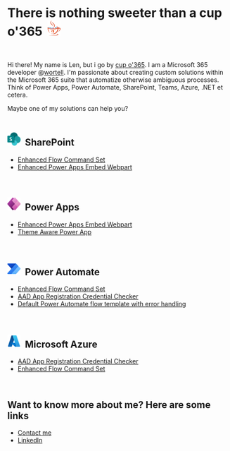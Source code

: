 # There is nothing sweeter than a cup o'365 <img title="cup o'365 logo" src="resources/cupo365-logo-no-margin.png" alt="cup o'365 logo" width="30" height="35" style="margin-left:5px;" />
<br>

Hi there! My name is Len, but i go by [cup o'365](https://github.com/cupo365). I am a Microsoft 365 developer @[wortell](https://github.com/wortell). I'm passionate about creating custom solutions within the Microsoft 365 suite that automatize otherwise ambiguous processes. Think of Power Apps, Power Automate, SharePoint, Teams, Azure, .NET et cetera.<br>

Maybe one of my solutions can help you?<br><br>
## <img title="SharePoint logo" src="resources/sharepoint-logo.png" alt="SharePoint logo" width="30" height="30" style="margin-right:5px;" /> SharePoint<br>

- [Enhanced Flow Command Set](https://github.com/cupo365/enhanced-flow-command-set)
- [Enhanced Power Apps Embed Webpart](https://github.com/cupo365/enhanced-power-apps-embed)
<br>

## <img title="Power Apps logo" src="resources/power-apps-logo.png" alt="Power Apps logo" width="30" height="30" style="margin-right:5px;" /> Power Apps<br>

- [Enhanced Power Apps Embed Webpart](https://github.com/cupo365/enhanced-power-apps-embed)
- [Theme Aware Power App](https://github.com/cupo365/theme-aware-power-app)
<br>

## <img title="Power Automate logo" src="resources/power-automate-logo.png" alt="Power Automate logo" width="30" height="30" style="margin-right:5px;" /> Power Automate<br>

- [Enhanced Flow Command Set](https://github.com/cupo365/enhanced-flow-command-set)
- [AAD App Registration Credential Checker](https://github.com/cupo365/aad-app-registration-credential-checker)
- [Default Power Automate flow template with error handling](https://github.com/cupo365/default-flow-with-error-handling)
<br>

## <img title="Microsoft Azure logo" src="resources/azure-logo.png" alt="Microsoft Azure logo" width="30" height="30" style="margin-right:5px;" /> Microsoft Azure<br>

- [AAD App Registration Credential Checker](https://github.com/cupo365/aad-app-registration-credential-checker)
- [Enhanced Flow Command Set](https://github.com/cupo365/enhanced-flow-command-set)
<br>

## Want to know more about me? Here are some links
- [Contact me](mailto:info@cupo365.gg)
- [LinkedIn](https://www.linked.com/in/lennart-dewaart)
